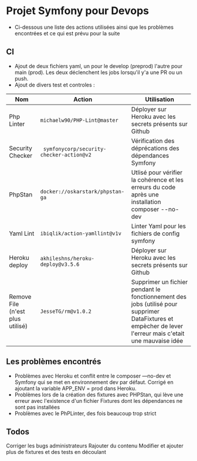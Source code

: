 # Projet Symfony pour Devops
- Ci-dessous une liste des actions utilisées ainsi que les problèmes encontrées et ce qui est prévu pour la suite
## CI

  - Ajout de deux fichiers yaml, un pour le develop (preprod) l'autre pour main (prod). Les deux déclenchent les jobs lorsqu'il y'a une PR ou un push.
  - Ajout de divers test et controles :

  | Nom | Action | Utilisation |
| ------ | ------ | ------ |
|Php Linter| ``` michaelw90/PHP-Lint@master ``` | Déployer sur Heroku avec les secrets présents sur Github |
|Security Checker | ``` symfonycorp/security-checker-action@v2``` | Vérification des déprécations des dépendances Symfony |
|PhpStan| ```docker://oskarstark/phpstan-ga``` | Utlisé pour vérifier la cohérence et les erreurs du code après une installation composer --no-dev |
|Yaml Lint| ```ibiqlik/action-yamllint@v1v``` | Linter Yaml pour les fichiers de config symfony |
|Heroku deploy| ```akhileshns/heroku-deploy@v3.5.6``` | Déployer sur Heroku avec les secrets présents sur Github |
| Remove File (n'est plus utilisé) | ```JesseTG/rm@v1.0.2``` | Supprimer un fichier pendant le fonctionnement des jobs (utilisé pour supprimer DataFixtures et empècher de lever l'erreur mais c'etait une mauvaise idée |

## Les problèmes encontrés

 - Problèmes avec Heroku et conflit entre le composer —no-dev et Symfony qui se met en environnement dev par défaut. Corrigé en ajoutant la variable APP_ENV = prod dans Heroku.
- Problèmes lors de la création des fixtures avec PHPStan, qui lève une erreur avec l'existence d'un fichier Fixtures dont les dépendances ne sont pas installées
- Problèmes avec le PhPLinter, des fois beaucoup trop strict

## Todos

Corriger les bugs administrateurs
Rajouter du contenu
Modifier et ajouter plus de fixtures et des tests en découlant
